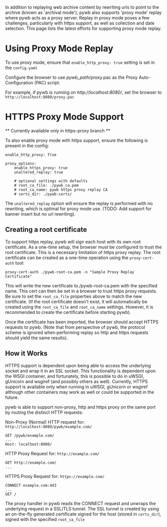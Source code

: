 In addition to replaying web archive content by rewriting urls to point to the archive (known as 'archival mode'), pywb also supports 'proxy mode' replay where pywb acts as a proxy server.
Replay in proxy mode poses a few challenges, particularly with https support, as well as collection and date selection. This page lists the latest efforts for supporting proxy mode replay.

# Using Proxy Mode Replay

To use proxy mode, ensure that `enable_http_proxy: true` setting is set in the `config.yaml`

Configure the browser to use *pywb_path*/proxy.pac as the Proxy Auto-Configuration (PAC) script.

For example, if pywb is running on *http://localhost:8080/*, set the browser to `http://localhost:8080/proxy.pac`


# HTTPS Proxy Mode Support

** Currently available only in https-proxy branch **

To also enable proxy mode with https support, ensure the following is present in the config:

```
enable_http_proxy: True

proxy_options:
    enable_https_proxy: true
    unaltered_replay: true
    
    # optional settings with defaults
    # root_ca_file: ./pywb_ca.pem
    # root_ca_name: pywb https proxy replay CA
    # certs_dir: ./pywb-certs/
```

The `unaltered_replay` option will ensure the replay is performed with no rewriting, which is optimal for proxy mode use. (TODO: Add support for banner insert but no url rewriting).

## Creating a root certificate

To support https replay, pywb will sign each host with its own root certificate. As a one-time setup, the browser must be configured to trust the root certificate. This is a necessary limitation of https proxy replay. The root certificate can be created as a one-time operation using the `proxy-cert-auth` tool:

`proxy-cert-auth ./pywb-root-ca.pem -n "Sample Proxy Replay Certificate"`

This will write the new certificate to./pywb-root-ca.pem with the specified name. This cert can then be set in a browser to trust https proxy requests. Be sure to set the `root_ca_file` properties above to match the new certificate. (If the root certificate doesn't exist, it will automatically be created using the `root_ca_file` and `root_ca_name` settings. However, it is recommended to create the certificate before starting pywb).

Once the certificate has been imported, the browser should accept HTTPS requests to pywb. (Note that from perspective of pywb, the protocol scheme is ignored when performing replay so http and https requests should yield the same results).

## How it Works

HTTPS support is dependent upon being able to access the underlying socket and wrap it in an SSL socket.
This functionality is dependent upon the WSGI container, and fortunately, this is possible to do in uWSGI, gUnicorn and wsgiref (and possibly others as well). Currently, HTTPS support is available only when running in uWSGI, gUnicorn or wsgiref although other containers may work as well or could be supported in the future.

pywb is able to support non-proxy, http and https proxy on the same port by routing the distinct HTTP requests:

Non-Proxy (Normal) HTTP request for: `http://localhost:8080/pywb/example.com/`
```
GET /pywb/example.com/
...
Host: localhost:8080/
```

HTTP Proxy Request for: `http://example.com/`
```
GET http://example.com/
...
```

HTTPS Proxy Request for: `https://example.com/`
```
CONNECT example.com:443
...
GET /
```

The proxy handler in pywb reads the CONNECT request and unwraps the underlying request in a SSL/TLS tunnel.
The SSL tunnel is created by using an on-the-fly generated certificate signed for the host (stored in `certs_dir`), signed with the specified `root_ca_file`



